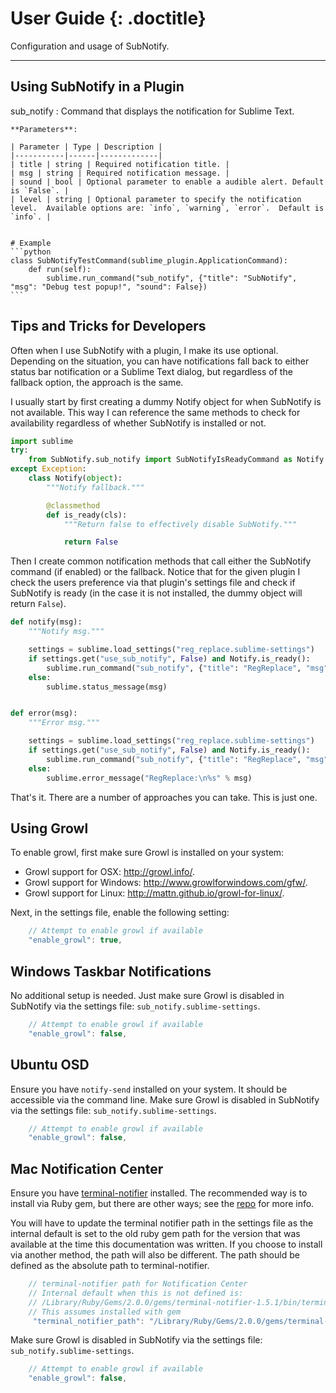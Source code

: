 # User Guide {: .doctitle}
Configuration and usage of SubNotify.

---

## Using SubNotify in a Plugin

sub_notify
: 
    Command that displays the notification for Sublime Text.

    **Parameters**:

    | Parameter | Type | Description |
    |-----------|------|-------------|
    | title | string | Required notification title. |
    | msg | string | Required notification message. |
    | sound | bool | Optional parameter to enable a audible alert. Default is `False`. |
    | level | string | Optional parameter to specify the notification level.  Available options are: `info`, `warning`, `error`.  Default is `info`. |


    # Example
    ```python
    class SubNotifyTestCommand(sublime_plugin.ApplicationCommand):
        def run(self):
            sublime.run_command("sub_notify", {"title": "SubNotify", "msg": "Debug test popup!", "sound": False})
    ```

## Tips and Tricks for Developers
Often when I use SubNotify with a plugin, I make its use optional.  Depending on the situation, you can have notifications fall back to either status bar notification or a Sublime Text dialog, but regardless of the fallback option, the approach is the same.

I usually start by first creating a dummy Notify object for when SubNotify is not available.  This way I can reference the same methods to check for availability regardless of whether SubNotify is installed or not.

```python
import sublime
try:
    from SubNotify.sub_notify import SubNotifyIsReadyCommand as Notify
except Exception:
    class Notify(object):
        """Notify fallback."""

        @classmethod
        def is_ready(cls):
            """Return false to effectively disable SubNotify."""

            return False
```

Then I create common notification methods that call either the SubNotify command (if enabled) or the fallback.  Notice that for the given plugin I check the users preference via that plugin's settings file and check if SubNotify is ready (in the case it is not installed, the dummy object will return `False`).

```python
def notify(msg):
    """Notify msg."""

    settings = sublime.load_settings("reg_replace.sublime-settings")
    if settings.get("use_sub_notify", False) and Notify.is_ready():
        sublime.run_command("sub_notify", {"title": "RegReplace", "msg": msg})
    else:
        sublime.status_message(msg)


def error(msg):
    """Error msg."""

    settings = sublime.load_settings("reg_replace.sublime-settings")
    if settings.get("use_sub_notify", False) and Notify.is_ready():
        sublime.run_command("sub_notify", {"title": "RegReplace", "msg": msg, "level": "error"})
    else:
        sublime.error_message("RegReplace:\n%s" % msg)
```

That's it.  There are a number of approaches you can take.  This is just one.


## Using Growl
To enable growl, first make sure Growl is installed on your system:

- Growl support for OSX: http://growl.info/.
- Growl support for Windows: http://www.growlforwindows.com/gfw/.
- Growl support for Linux: http://mattn.github.io/growl-for-linux/.

Next, in the settings file, enable the following setting:

```js
    // Attempt to enable growl if available
    "enable_growl": true,
```

## Windows Taskbar Notifications
No additional setup is needed.  Just make sure Growl is disabled in SubNotify via the settings file: `sub_notify.sublime-settings`.

```js
    // Attempt to enable growl if available
    "enable_growl": false,
```

## Ubuntu OSD
Ensure you have `notify-send` installed on your system.  It should be accessible via the command line.  Make sure Growl is disabled in SubNotify via the settings file: `sub_notify.sublime-settings`.

```js
    // Attempt to enable growl if available
    "enable_growl": false,
```

## Mac Notification Center
Ensure you have [terminal-notifier](https://github.com/alloy/terminal-notifier) installed.  The recommended way is to install via Ruby gem, but there are other ways; see the [repo](https://github.com/alloy/terminal-notifier) for more info.

You will have to update the terminal notifier path in the settings file as the internal default is set to the old ruby gem path for the version that was available at the time this documentation was written.  If you choose to install via another method, the path will also be different. The path should be defined as the absolute path to terminal-notifier.

```javascript
    // terminal-notifier path for Notification Center
    // Internal default when this is not defined is:
    // /Library/Ruby/Gems/2.0.0/gems/terminal-notifier-1.5.1/bin/terminal-notifier
    // This assumes installed with gem
     "terminal_notifier_path": "/Library/Ruby/Gems/2.0.0/gems/terminal-notifier-1.5.1/bin/terminal-notifier"
```

Make sure Growl is disabled in SubNotify via the settings file: `sub_notify.sublime-settings`.

```js
    // Attempt to enable growl if available
    "enable_growl": false,
```
